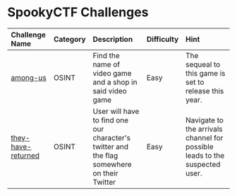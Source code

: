 # SpookyCTF Challenges
| Challenge Name | Category | Description | Difficulty | Hint
|:-- | :-- | :--- | :---| :---
| [among-us](among-us) | OSINT | Find the name of video game and a shop in said video game | Easy | The sequeal to this game is set to release this year.
| [they-have-returned](they-have-returned) | OSINT | User will have to find one our character's twitter and the flag somewhere on their Twitter | Easy | Navigate to the arrivals channel for possible leads to the suspected user.